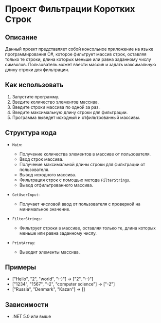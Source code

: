 
# Проект Фильтрации Коротких Строк

## Описание

Данный проект представляет собой консольное приложение на языке программирования C#, которое фильтрует массив строк, оставляя только те строки, длина которых меньше или равна заданному числу символов. Пользователь может ввести массив и задать максимальную длину строки для фильтрации.

## Как использовать

1. Запустите программу.
2. Введите количество элементов массива.
3. Введите строки массива по одной за раз.
4. Введите максимальную длину строки для фильтрации.
5. Программа выведет исходный и отфильтрованный массивы.

## Структура кода

- `Main`:
  - Получение количества элементов в массиве от пользователя.
  - Ввод строк массива.
  - Получение максимальной длины строки для фильтрации от пользователя.
  - Вывод исходного массива.
  - Фильтрация строк с помощью метода `FilterStrings`.
  - Вывод отфильтрованного массива.

- `GetUserInput`:
  - Получает числовой ввод от пользователя с проверкой на минимальное значение.

- `FilterStrings`:
  - Фильтрует строки в массиве, оставляя только те, длина которых меньше или равна заданному числу.

- `PrintArray`:
  - Выводит элементы массива.

## Примеры

- ["Hello", "2", "world", ":-)"] → ["2", ":-)"]
- ["1234", "1567", "-2", "computer science"] → ["-2"]
- ["Russia", "Denmark", "Kazan"] → []

## Зависимости

- .NET 5.0 или выше
